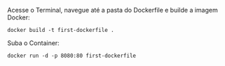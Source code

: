 Acesse o Terminal, navegue até a pasta do Dockerfile e builde a imagem Docker:

````
docker build -t first-dockerfile .
````

Suba o Container:
````
docker run -d -p 8080:80 first-dockerfile
````
